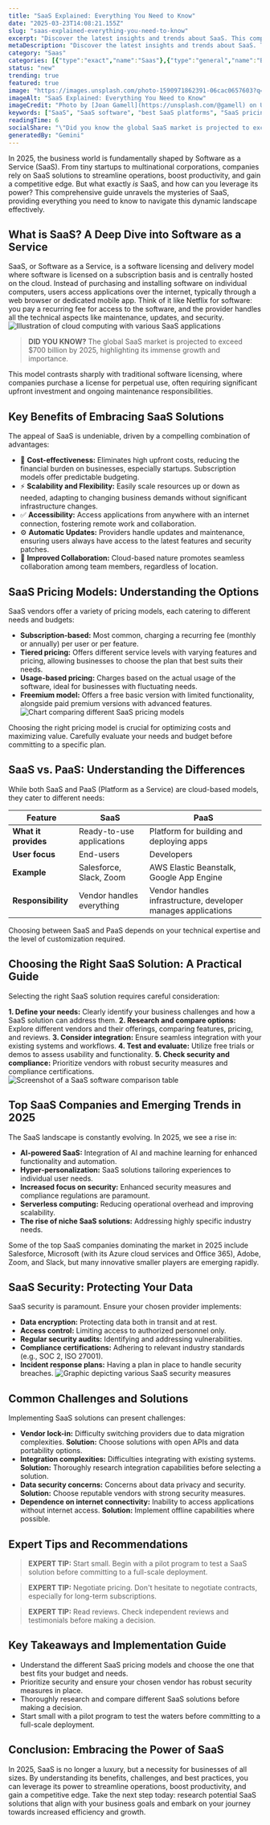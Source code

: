 ```yaml
---
title: "SaaS Explained: Everything You Need to Know"
date: "2025-03-23T14:08:21.155Z"
slug: "saas-explained-everything-you-need-to-know"
excerpt: "Discover the latest insights and trends about SaaS. This comprehensive guide covers everything you need to know about SaaS in 2025."
metaDescription: "Discover the latest insights and trends about SaaS. This comprehensive guide covers everything you need to know about SaaS in 2025."
category: "Saas"
categories: [{"type":"exact","name":"Saas"},{"type":"general","name":"Business"},{"type":"medium","name":"Software"},{"type":"specific","name":"Cloud Computing"},{"type":"niche","name":"Microservices"}]
status: "new"
trending: true
featured: true
image: "https://images.unsplash.com/photo-1590971862391-06cac0657603?q=85&w=1200&fit=max&fm=webp&auto=compress"
imageAlt: "SaaS Explained: Everything You Need to Know"
imageCredit: "Photo by [Joan Gamell](https://unsplash.com/@gamell) on Unsplash"
keywords: ["SaaS", "SaaS software", "best SaaS platforms", "SaaS pricing models", "what is SaaS?", "SaaS benefits", "SaaS vs. PaaS", "top SaaS companies", "choosing a SaaS solution", "SaaS security"]
readingTime: 6
socialShare: "\"Did you know the global SaaS market is projected to exceed $700 billion by 2025?  This isn't just a tech trend; it's a fundamental shift in how businesses operate.\""
generatedBy: "Gemini"
---
```




In 2025, the business world is fundamentally shaped by Software as a Service (SaaS).  From tiny startups to multinational corporations, companies rely on SaaS solutions to streamline operations, boost productivity, and gain a competitive edge. But what exactly *is* SaaS, and how can you leverage its power? This comprehensive guide unravels the mysteries of SaaS, providing everything you need to know to navigate this dynamic landscape effectively.

## What is SaaS? A Deep Dive into Software as a Service

SaaS, or Software as a Service, is a software licensing and delivery model where software is licensed on a subscription basis and is centrally hosted on the cloud.  Instead of purchasing and installing software on individual computers, users access applications over the internet, typically through a web browser or dedicated mobile app. Think of it like Netflix for software: you pay a recurring fee for access to the software, and the provider handles all the technical aspects like maintenance, updates, and security. ![Illustration of cloud computing with various SaaS applications](https://images.unsplash.com/photo-1556155092-490a1ba16284?q=85&w=1200&fit=max&fm=webp&auto=compress)

> **DID YOU KNOW?** The global SaaS market is projected to exceed $700 billion by 2025, highlighting its immense growth and importance.

This model contrasts sharply with traditional software licensing, where companies purchase a license for perpetual use, often requiring significant upfront investment and ongoing maintenance responsibilities.

## Key Benefits of Embracing SaaS Solutions

The appeal of SaaS is undeniable, driven by a compelling combination of advantages:

* 🔑 **Cost-effectiveness:**  Eliminates high upfront costs, reducing the financial burden on businesses, especially startups. Subscription models offer predictable budgeting.
* ⚡ **Scalability and Flexibility:** Easily scale resources up or down as needed, adapting to changing business demands without significant infrastructure changes.
* ✅ **Accessibility:** Access applications from anywhere with an internet connection, fostering remote work and collaboration.
* ⚙️ **Automatic Updates:** Providers handle updates and maintenance, ensuring users always have access to the latest features and security patches.
* 🚀 **Improved Collaboration:** Cloud-based nature promotes seamless collaboration among team members, regardless of location.

## SaaS Pricing Models: Understanding the Options

SaaS vendors offer a variety of pricing models, each catering to different needs and budgets:

* **Subscription-based:**  Most common, charging a recurring fee (monthly or annually) per user or per feature.
* **Tiered pricing:** Offers different service levels with varying features and pricing, allowing businesses to choose the plan that best suits their needs.
* **Usage-based pricing:** Charges based on the actual usage of the software, ideal for businesses with fluctuating needs.
* **Freemium model:** Offers a free basic version with limited functionality, alongside paid premium versions with advanced features.  ![Chart comparing different SaaS pricing models](https://images.unsplash.com/photo-1563986768609-322da13575f3?q=85&w=1200&fit=max&fm=webp&auto=compress)

Choosing the right pricing model is crucial for optimizing costs and maximizing value.  Carefully evaluate your needs and budget before committing to a specific plan.

## SaaS vs. PaaS: Understanding the Differences

While both SaaS and PaaS (Platform as a Service) are cloud-based models, they cater to different needs:

| Feature          | SaaS                               | PaaS                                   |
|-----------------|------------------------------------|----------------------------------------|
| **What it provides** | Ready-to-use applications         | Platform for building and deploying apps |
| **User focus**     | End-users                           | Developers                             |
| **Example**       | Salesforce, Slack, Zoom            | AWS Elastic Beanstalk, Google App Engine |
| **Responsibility** | Vendor handles everything            | Vendor handles infrastructure, developer manages applications |

Choosing between SaaS and PaaS depends on your technical expertise and the level of customization required.

## Choosing the Right SaaS Solution: A Practical Guide

Selecting the right SaaS solution requires careful consideration:

**1. Define your needs:** Clearly identify your business challenges and how a SaaS solution can address them.
**2. Research and compare options:** Explore different vendors and their offerings, comparing features, pricing, and reviews.
**3. Consider integration:** Ensure seamless integration with your existing systems and workflows.
**4. Test and evaluate:**  Utilize free trials or demos to assess usability and functionality.
**5. Check security and compliance:** Prioritize vendors with robust security measures and compliance certifications. ![Screenshot of a SaaS software comparison table](https://images.unsplash.com/photo-1602265585142-6b221b9b2c24?q=85&w=1200&fit=max&fm=webp&auto=compress)

## Top SaaS Companies and Emerging Trends in 2025

The SaaS landscape is constantly evolving.  In 2025, we see a rise in:

* **AI-powered SaaS:**  Integration of AI and machine learning for enhanced functionality and automation.
* **Hyper-personalization:**  SaaS solutions tailoring experiences to individual user needs.
* **Increased focus on security:**  Enhanced security measures and compliance regulations are paramount.
* **Serverless computing:**  Reducing operational overhead and improving scalability.
* **The rise of niche SaaS solutions:** Addressing highly specific industry needs.

Some of the top SaaS companies dominating the market in 2025 include Salesforce, Microsoft (with its Azure cloud services and Office 365), Adobe, Zoom, and Slack, but many innovative smaller players are emerging rapidly.

## SaaS Security: Protecting Your Data

SaaS security is paramount.  Ensure your chosen provider implements:

* **Data encryption:** Protecting data both in transit and at rest.
* **Access control:** Limiting access to authorized personnel only.
* **Regular security audits:**  Identifying and addressing vulnerabilities.
* **Compliance certifications:** Adhering to relevant industry standards (e.g., SOC 2, ISO 27001).
* **Incident response plans:**  Having a plan in place to handle security breaches. ![Graphic depicting various SaaS security measures](https://images.unsplash.com/photo-1590971862391-06cac0657603?q=85&w=1200&fit=max&fm=webp&auto=compress)

## Common Challenges and Solutions

Implementing SaaS solutions can present challenges:

* **Vendor lock-in:**  Difficulty switching providers due to data migration complexities.  **Solution:** Choose solutions with open APIs and data portability options.
* **Integration complexities:**  Difficulties integrating with existing systems. **Solution:**  Thoroughly research integration capabilities before selecting a solution.
* **Data security concerns:**  Concerns about data privacy and security. **Solution:**  Choose reputable vendors with strong security measures.
* **Dependence on internet connectivity:**  Inability to access applications without internet access. **Solution:**  Implement offline capabilities where possible.

## Expert Tips and Recommendations

> **EXPERT TIP:**  Start small. Begin with a pilot program to test a SaaS solution before committing to a full-scale deployment.

> **EXPERT TIP:**  Negotiate pricing. Don't hesitate to negotiate contracts, especially for long-term subscriptions.

> **EXPERT TIP:**  Read reviews.  Check independent reviews and testimonials before making a decision.

## Key Takeaways and Implementation Guide

* Understand the different SaaS pricing models and choose the one that best fits your budget and needs.
* Prioritize security and ensure your chosen vendor has robust security measures in place.
* Thoroughly research and compare different SaaS solutions before making a decision.
* Start small with a pilot program to test the waters before committing to a full-scale deployment.

## Conclusion: Embracing the Power of SaaS

In 2025, SaaS is no longer a luxury, but a necessity for businesses of all sizes. By understanding its benefits, challenges, and best practices, you can leverage its power to streamline operations, boost productivity, and gain a competitive edge.  Take the next step today: research potential SaaS solutions that align with your business goals and embark on your journey towards increased efficiency and growth.

